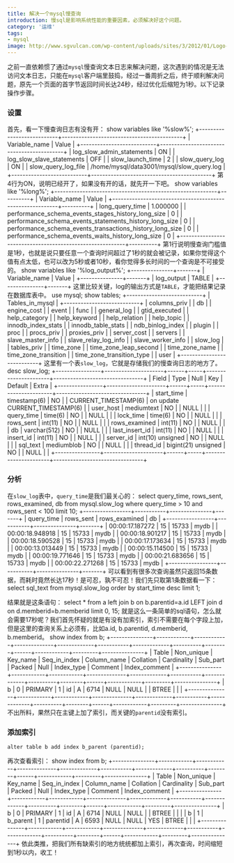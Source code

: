 ```yaml
---
title: 解决一个mysql慢查询
introduction: 慢sql是影响系统性能的重要因素，必须解决好这个问题。
category: '运维'
tags:
- mysql
image: http://www.sgvulcan.com/wp-content/uploads/sites/3/2012/01/Logo-mysql-300x219.jpg
---
```


之前一直依赖惯了通过`mysql`慢查询文本日志来解决问题，这次遇到的情况是无法访问文本日志，只能在`mysql`客户端里鼓捣，经过一番周折之后，终于顺利解决问题，原先一个页面的首字节返回时间长达24秒，经过优化后缩短为1秒。以下记录操作步骤。

### 设置
首先，看一下慢查询日志有没有开：
    show variables like '%slow%';
+---------------------------+-------------------------------------------+
| Variable_name             | Value                                     |
+---------------------------+-------------------------------------------+
| log_slow_admin_statements | ON                                        |
| log_slow_slave_statements | OFF                                       |
| slow_launch_time          | 2                                         |
| slow_query_log            | ON                                        |
| slow_query_log_file       | /home/mysql/data3001/mysql/slow_query.log |
+---------------------------+-------------------------------------------+
第4行为ON，说明已经开了，如果没有开的话，就先开一下吧。
    show variables like '%long%';
+----------------------------------------------------------+----------+
| Variable_name                                            | Value    |
+----------------------------------------------------------+----------+
| long_query_time                                          | 1.000000 |
| performance_schema_events_stages_history_long_size       | 0        |
| performance_schema_events_statements_history_long_size   | 0        |
| performance_schema_events_transactions_history_long_size | 0        |
| performance_schema_events_waits_history_long_size        | 0        |
+----------------------------------------------------------+----------+
第1行说明慢查询门槛值是1秒，也就是说只要任意一个查询时间超过了1秒的就会被记录，如果你觉得这个值有点太低，也可以改为5秒或者10秒，看你觉得多长时间的一个查询是不可接受的。
    show variables like '%log_output%';
+---------------+-------+
| Variable_name | Value |
+---------------+-------+
| log_output    | TABLE |
+---------------+-------+
这里比较关键，log的输出方式是`TABLE`，才能把结果记录在数据库表中。
    use mysql;
    show tables;
+---------------------------+
| Tables_in_mysql           |
+---------------------------+
| columns_priv              |
| db                        |
| engine_cost               |
| event                     |
| func                      |
| general_log               |
| gtid_executed             |
| help_category             |
| help_keyword              |
| help_relation             |
| help_topic                |
| innodb_index_stats        |
| innodb_table_stats        |
| ndb_binlog_index          |
| plugin                    |
| proc                      |
| procs_priv                |
| proxies_priv              |
| server_cost               |
| servers                   |
| slave_master_info         |
| slave_relay_log_info      |
| slave_worker_info         |
| slow_log                  |
| tables_priv               |
| time_zone                 |
| time_zone_leap_second     |
| time_zone_name            |
| time_zone_transition      |
| time_zone_transition_type |
| user                      |
+---------------------------+
这里有一个表`slow_log`，它就是存储我们的慢查询日志的地方了。
    desc slow_log;
+----------------+---------------------+------+-----+----------------------+--------------------------------+
| Field          | Type                | Null | Key | Default              | Extra                          |
+----------------+---------------------+------+-----+----------------------+--------------------------------+
| start_time     | timestamp(6)        | NO   |     | CURRENT_TIMESTAMP(6) | on update CURRENT_TIMESTAMP(6) |
| user_host      | mediumtext          | NO   |     | NULL                 |                                |
| query_time     | time(6)             | NO   |     | NULL                 |                                |
| lock_time      | time(6)             | NO   |     | NULL                 |                                |
| rows_sent      | int(11)             | NO   |     | NULL                 |                                |
| rows_examined  | int(11)             | NO   |     | NULL                 |                                |
| db             | varchar(512)        | NO   |     | NULL                 |                                |
| last_insert_id | int(11)             | NO   |     | NULL                 |                                |
| insert_id      | int(11)             | NO   |     | NULL                 |                                |
| server_id      | int(10) unsigned    | NO   |     | NULL                 |                                |
| sql_text       | mediumblob          | NO   |     | NULL                 |                                |
| thread_id      | bigint(21) unsigned | NO   |     | NULL                 |                                |
+----------------+---------------------+------+-----+----------------------+--------------------------------+
### 分析
在`slow_log`表中，`query_time`是我们最关心的：
    select query_time, rows_sent, rows_examined, db from mysql.slow_log where query_time > 10 and rows_sent < 100 limit 10;
+-----------------+-----------+---------------+-------+
| query_time      | rows_sent | rows_examined | db    |
+-----------------+-----------+---------------+-------+
| 00:00:17.187272 |        15 |         15733 | mydb |
| 00:00:18.948918 |        15 |         15733 | mydb |
| 00:00:18.901217 |        15 |         15733 | mydb |
| 00:00:18.590528 |        15 |         15733 | mydb |
| 00:00:17.173634 |        15 |         15733 | mydb |
| 00:00:13.013449 |        15 |         15733 | mydb |
| 00:00:15.114500 |        15 |         15733 | mydb |
| 00:00:19.771646 |        15 |         15733 | mydb |
| 00:00:21.683656 |        15 |         15733 | mydb |
| 00:00:22.271268 |        15 |         15733 | mydb |
+-----------------+-----------+---------------+-------+
可以看到有很多次查询虽然只返回15条数据，而耗时竟然长达17秒！是可忍，孰不可忍！我们先只取第1条数据看一下：
    select sql_text from mysql.slow_log order by start_time desc limit 1;

结果就是这条语句：
    select * from a left join b on b.parentid=a.id LEFT join d on d.memberid=b.memberid  limit 0, 15;
就是这么一条简单的sql语句，怎么就会需要17秒呢？我们首先怀疑的就是有没有加索引，索引不需要在每个字段上加，但是这里的查询关系上必须有，比如a.id, b.parentid, d.memberid, b.memberid。
    show index from b;
+---------------+------------+------------+--------------+-------------+-----------+-------------+----------+--------+------+------------+---------+---------------+
| Table         | Non_unique | Key_name   | Seq_in_index | Column_name | Collation | Cardinality | Sub_part | Packed | Null | Index_type | Comment | Index_comment |
+---------------+------------+------------+--------------+-------------+-----------+-------------+----------+--------+------+------------+---------+---------------+
| b |          0 | PRIMARY    |            1 | id          | A         |        6714 |     NULL | NULL   |      | BTREE      |         |               |
+---------------+------------+------------+--------------+-------------+-----------+-------------+----------+--------+------+------------+---------+---------------+
不出所料，果然只在主键上加了索引，而关键的`parentid`没有索引。
### 添加索引
    alter table b add index b_parent (parentid);
再次查看索引：
    show index from b;
+---------------+------------+------------+--------------+-------------+-----------+-------------+----------+--------+------+------------+---------+---------------+
| Table         | Non_unique | Key_name   | Seq_in_index | Column_name | Collation | Cardinality | Sub_part | Packed | Null | Index_type | Comment | Index_comment |
+---------------+------------+------------+--------------+-------------+-----------+-------------+----------+--------+------+------------+---------+---------------+
| b |          0 | PRIMARY    |            1 | id          | A         |        6714 |     NULL | NULL   |      | BTREE      |         |               |
| b |          1 | b_parent |            1 | parentid    | A         |        6593 |     NULL | NULL   | YES  | BTREE      |         |               |
+---------------+------------+------------+--------------+-------------+-----------+-------------+----------+--------+------+------------+---------+---------------+
依此类推，把我们所有缺索引的地方统统都加上索引，再次查询，时间缩短到1秒以内，收工！
